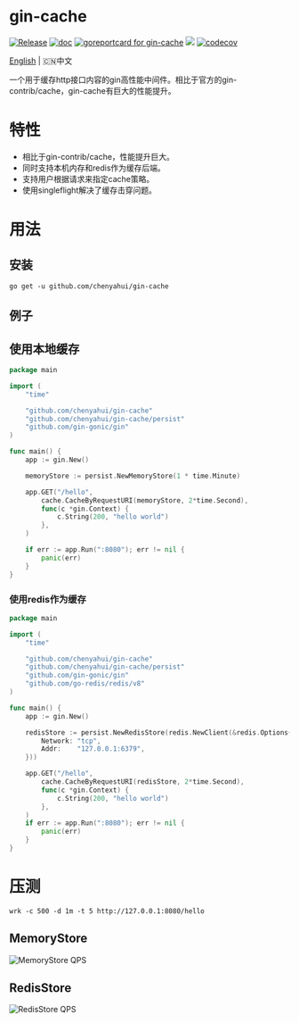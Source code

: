 # gin-cache 
[![Release](https://img.shields.io/github/release/chenyahui/gin-cache.svg?style=flat-square)](https://github.com/chenyahui/gin-cache/releases)
[![doc](https://img.shields.io/badge/go.dev-doc-007d9c?style=flat-square&logo=read-the-docs)](https://pkg.go.dev/github.com/chenyahui/gin-cache)
[![goreportcard for gin-cache](https://goreportcard.com/badge/github.com/chenyahui/gin-cache)](https://goreportcard.com/report/github.com/chenyahui/gin-cache)
![](https://img.shields.io/badge/license-MIT-green)
[![codecov](https://codecov.io/gh/chenyahui/gin-cache/branch/main/graph/badge.svg?token=MX8Z4D5RZS)](https://codecov.io/gh/chenyahui/gin-cache)

[English](README_ZH.md) | 🇨🇳中文

一个用于缓存http接口内容的gin高性能中间件。相比于官方的gin-contrib/cache，gin-cache有巨大的性能提升。

# 特性
* 相比于gin-contrib/cache，性能提升巨大。
* 同时支持本机内存和redis作为缓存后端。
* 支持用户根据请求来指定cache策略。
* 使用singleflight解决了缓存击穿问题。

# 用法

## 安装

```
go get -u github.com/chenyahui/gin-cache
```

## 例子
## 使用本地缓存
```go
package main

import (
	"time"

	"github.com/chenyahui/gin-cache"
	"github.com/chenyahui/gin-cache/persist"
	"github.com/gin-gonic/gin"
)

func main() {
	app := gin.New()

	memoryStore := persist.NewMemoryStore(1 * time.Minute)

	app.GET("/hello",
		cache.CacheByRequestURI(memoryStore, 2*time.Second),
		func(c *gin.Context) {
			c.String(200, "hello world")
		},
	)

	if err := app.Run(":8080"); err != nil {
		panic(err)
	}
}
```

### 使用redis作为缓存
```go
package main

import (
	"time"

	"github.com/chenyahui/gin-cache"
	"github.com/chenyahui/gin-cache/persist"
	"github.com/gin-gonic/gin"
	"github.com/go-redis/redis/v8"
)

func main() {
	app := gin.New()

	redisStore := persist.NewRedisStore(redis.NewClient(&redis.Options{
		Network: "tcp",
		Addr:    "127.0.0.1:6379",
	}))

	app.GET("/hello",
		cache.CacheByRequestURI(redisStore, 2*time.Second),
		func(c *gin.Context) {
			c.String(200, "hello world")
		},
	)
	if err := app.Run(":8080"); err != nil {
		panic(err)
	}
}
```

# 压测
```
wrk -c 500 -d 1m -t 5 http://127.0.0.1:8080/hello
```

## MemoryStore

![MemoryStore QPS](https://www.cyhone.com/img/gin-cache/memory_cache_qps.png)

## RedisStore

![RedisStore QPS](https://www.cyhone.com/img/gin-cache/redis_cache_qps.png)
